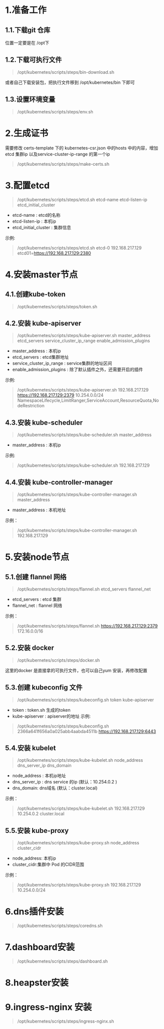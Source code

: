 # 1.准备工作
## 1.1.下载git 仓库 
位置一定要是在 /opt下
## 1.2.下载可执行文件
> /opt/kubernetes/scripts/steps/bin-download.sh

或者自己下载安装包，把执行文件移到 /opt/kubernetes/bin 下即可

## 1.3.设置环境变量
> /opt/kubernetes/scripts/steps/env.sh

# 2.生成证书
需要修改 certs-template 下的 kubernetes-csr.json 中的hosts 中的内容，增加etcd 集群ip 以及service-cluster-ip-range 的第一个ip
> /opt/kubernetes/scripts/steps/make-certs.sh

# 3.配置etcd 
> /opt/kubernetes/scripts/steps/etcd.sh etcd-name etcd-listen-ip etcd_initial_cluster 

- etcd-name : etcd的名称
- etcd-listen-ip : 本机ip
- etcd_initial_cluster : 集群信息

示例: 
> /opt/kubernetes/scripts/steps/etcd.sh etcd-0 192.168.217.129 etcd01=https://192.168.217.129:2380


# 4.安装master节点

## 4.1.创建kube-token
> /opt/kubernetes/scripts/steps/token.sh

## 4.2.安装 kube-apiserver
> /opt/kubernetes/scripts/steps/kube-apiserver.sh master_address etcd_servers service_cluster_ip_range enable_admission_plugins

- master_address : 本机ip
- etcd_servers : etcd集群地址
- service_cluster_ip_range : service集群的地址区间
- enable_admission_plugins : 除了默认插件之外，还需要开启的插件

示例:
> /opt/kubernetes/scripts/steps/kube-apiserver.sh 192.168.217.129 https://192.168.217.129:2379 10.254.0.0/24 NamespaceLifecycle,LimitRanger,ServiceAccount,ResourceQuota,NodeRestriction

## 4.3.安装 kube-scheduler
> /opt/kubernetes/scripts/steps/kube-scheduler.sh master_address

- master_address : 本机ip

示例:
> /opt/kubernetes/scripts/steps/kube-scheduler.sh 192.168.217.129

## 4.4.安装 kube-controller-manager
> /opt/kubernetes/scripts/steps/kube-controller-manager.sh master_address

- master_address : 本机地址

示例：
> /opt/kubernetes/scripts/steps/kube-controller-manager.sh 192.168.217.129

# 5.安装node节点

## 5.1.创建 flannel 网络
> /opt/kubernetes/scripts/steps/flannel.sh etcd_servers flannel_net

- etcd_servers : etcd 集群
- flannel_net : flannel 网络

示例：
> /opt/kubernetes/scripts/steps/flannel.sh https://192.168.217.129:2379 172.16.0.0/16

## 5.2.安装 docker 
> /opt/kubernetes/scripts/steps/docker.sh

这里的docker 是直接拿的可执行文件，也可以自己yum 安装，再修改配置

## 5.3.创建 kubeconfig 文件
> /opt/kubernetes/scripts/steps/kubeconfig.sh token kube-apiserver 

- token : token.sh 生成的token
- kube-apiserver : apiserver的地址
示例:
> /opt/kubernetes/scripts/steps/kubeconfig.sh 2366a641f656a0a025abb4aabda4511b https://192.168.217.129:6443

## 5.4.安装 kubelet
> /opt/kubernetes/scripts/steps/kube-kubelet.sh node_address dns_server_ip dns_domain

- node_address : 本机ip地址
- dns_server_ip : dns service 的ip (默认：10.254.0.2 )
- dns_domain: dns域名 (默认：cluster.local)

示例：
> /opt/kubernetes/scripts/steps/kube-kubelet.sh 192.168.217.129 10.254.0.2 cluster.local

## 5.5.安装 kube-proxy
> /opt/kubernetes/scripts/steps/kube-proxy.sh node_address cluster_cidr

- node_address: 本机ip
- cluster_cidr:集群中 Pod 的CIDR范围

示例：
> /opt/kubernetes/scripts/steps/kube-proxy.sh 192.168.217.129 10.254.0.0/24

# 6.dns插件安装
> /opt/kubernetes/scripts/steps/coredns.sh 

# 7.dashboard安装
> /opt/kubernetes/scripts/steps/dashboard.sh 

# 8.heapster安装

# 9.ingress-nginx 安装
> /opt/kubernetes/scripts/steps/ingress-nginx.sh 